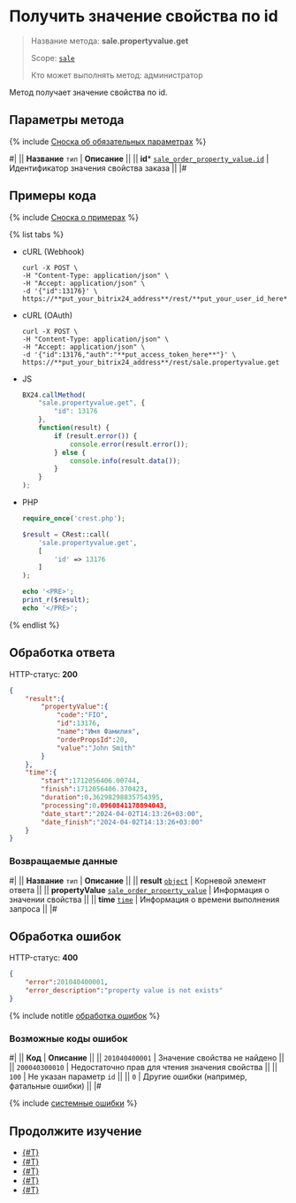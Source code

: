 # Получить значение свойства по id

> Название метода: **sale.propertyvalue.get**
>
> Scope: [`sale`](../../scopes/permissions.md)
>
> Кто может выполнять метод: администратор

Метод получает значение свойства по id.

## Параметры метода

{% include [Сноска об обязательных параметрах](../../../_includes/required.md) %}

#|
|| **Название**
`тип` | **Описание** ||
|| **id***
[`sale_order_property_value.id`](../data-types.md) | Идентификатор значения свойства заказа ||
|#

## Примеры кода

{% include [Сноска о примерах](../../../_includes/examples.md) %}

{% list tabs %}

- cURL (Webhook)

    ```http
    curl -X POST \
    -H "Content-Type: application/json" \
    -H "Accept: application/json" \
    -d '{"id":13176}' \
    https://**put_your_bitrix24_address**/rest/**put_your_user_id_here**/**put_your_webbhook_here**/sale.propertyvalue.get
    ```

- cURL (OAuth)

    ```http
    curl -X POST \
    -H "Content-Type: application/json" \
    -H "Accept: application/json" \
    -d '{"id":13176,"auth":"**put_access_token_here**"}' \
    https://**put_your_bitrix24_address**/rest/sale.propertyvalue.get
    ```

- JS

    ```js
    BX24.callMethod(
        "sale.propertyvalue.get", {
            "id": 13176
        },
        function(result) {
            if (result.error()) {
                console.error(result.error());
            } else {
                console.info(result.data());
            }
        }
    );
    ```

- PHP

    ```php
    require_once('crest.php');

    $result = CRest::call(
        'sale.propertyvalue.get',
        [
            'id' => 13176
        ]
    );

    echo '<PRE>';
    print_r($result);
    echo '</PRE>';
    ```

{% endlist %}

## Обработка ответа

HTTP-статус: **200**

```json
{
    "result":{
        "propertyValue":{
            "code":"FIO",
            "id":13176,
            "name":"Имя Фамилия",
            "orderPropsId":20,
            "value":"John Smith"
        }
    },
    "time":{
        "start":1712056406.00744,
        "finish":1712056406.370423,
        "duration":0.36298298835754395,
        "processing":0.0960841178894043,
        "date_start":"2024-04-02T14:13:26+03:00",
        "date_finish":"2024-04-02T14:13:26+03:00"
    }
}
```

### Возвращаемые данные

#|
|| **Название**
`тип` | **Описание** ||
|| **result**
[`object`](../../data-types.md) | Корневой элемент ответа ||
|| **propertyValue**
[`sale_order_property_value`](../data-types.md) | Информация о значении свойства ||
|| **time**
[`time`](../../data-types.md) | Информация о времени выполнения запроса ||
|#

## Обработка ошибок

HTTP-статус: **400**

```json
{
    "error":201040400001,
    "error_description":"property value is not exists"
}
```

{% include notitle [обработка ошибок](../../../_includes/error-info.md) %}

### Возможные коды ошибок

#|
|| **Код** | **Описание** ||
|| `201040400001` | Значение свойства не найдено ||
|| `200040300010` | Недостаточно прав для чтения значения свойства ||
|| `100` | Не указан параметр `id` ||
|| `0` | Другие ошибки (например, фатальные ошибки) ||
|#

{% include [системные ошибки](../../../_includes/system-errors.md) %}

## Продолжите изучение

- [{#T}](./index.md)
- [{#T}](./sale-property-value-modify.md)
- [{#T}](./sale-property-value-list.md)
- [{#T}](./sale-property-value-delete.md)
- [{#T}](./sale-property-value-get-fields.md)